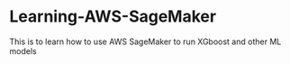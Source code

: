 # Learning-AWS-SageMaker
This is to learn how to use AWS SageMaker to run XGboost and other ML models
